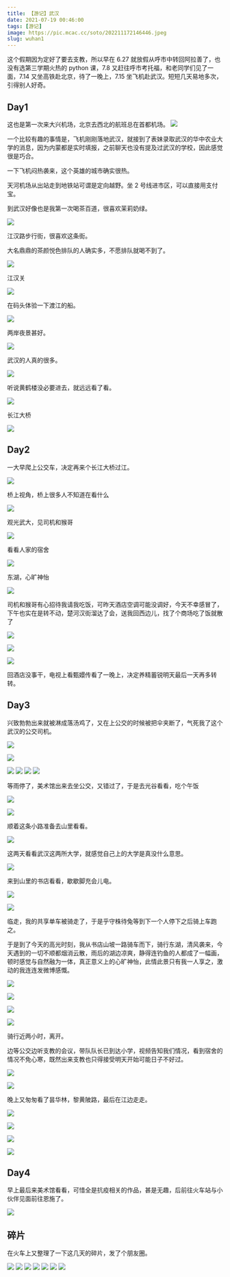```yaml
---
title: 【游记】武汉
date: 2021-07-19 00:46:00
tags: [游记]
image: https://pic.mcac.cc/soto/202211172146446.jpeg
slug: wuhan1
---
```


这个假期因为定好了要去支教，所以早在 6.27 就放假从呼市中转回阿拉善了，也没有选第三学期火热的 python 课，7.8 又赶往呼市考托福，和老同学们见了一面，7.14 又坐高铁赴北京，待了一晚上，7.15 坐飞机赴武汉。短短几天易地多次，引得别人好奇。

## Day1

这也是第一次来大兴机场，北京去西北的航班总在首都机场。
![](https://pic.mcac.cc/soto/202211171724989.jpeg)

一个比较有趣的事情是，飞机刚刚落地武汉，就接到了表妹录取武汉的华中农业大学的消息，因为内蒙都是实时填报，之前聊天也没有提及过武汉的学校，因此感觉很是巧合。

一下飞机闷热袭来，这个英雄的城市确实很热。

天河机场从出站走到地铁站可谓是定向越野。坐 2 号线进市区，可以直接用支付宝。

到武汉好像也是我第一次喝茶百道，很喜欢茉莉奶绿。

![](https://pic.mcac.cc/soto/202211171730902.jpeg)

江汉路步行街，很喜欢这条街。

大名鼎鼎的茶颜悦色排队的人确实多，不愿排队就喝不到了。

![](https://pic.mcac.cc/soto/202211171731185.jpeg)

江汉关

![](https://pic.mcac.cc/soto/202211171733377.jpeg)

在码头体验一下渡江的船。

![](https://pic.mcac.cc/soto/202211171734319.jpeg)

两岸夜景甚好。

![](https://pic.mcac.cc/soto/202211171737704.jpeg)

武汉的人真的很多。

![](https://pic.mcac.cc/soto/202211171738983.jpeg)

听说黄鹤楼没必要进去，就远远看了看。

![](https://pic.mcac.cc/soto/202211171744680.jpeg)

长江大桥

![](https://pic.mcac.cc/soto/202211171746531.jpeg)

## Day2

一大早爬上公交车，决定再来个长江大桥过江。

![](https://pic.mcac.cc/soto/202211171748649.jpeg)

桥上视角，桥上很多人不知道在看什么

![](https://pic.mcac.cc/soto/202211171751099.jpeg)

观光武大，见司机和猴哥

![](https://pic.mcac.cc/soto/202211171753357.jpeg)

看看人家的宿舍

![](https://pic.mcac.cc/soto/202211171754917.jpeg)

东湖，心旷神怡

![](https://pic.mcac.cc/soto/202211171755092.jpeg)

司机和猴哥有心招待我请我吃饭，可昨天酒店空调可能没调好，今天不幸感冒了，下午也实在是转不动，楚河汉街溜达了会，送我回西边儿，找了个商场吃了饭就散了

![](https://pic.mcac.cc/soto/202211171759390.jpeg)

![](https://pic.mcac.cc/soto/202211171758790.jpeg)

![](https://pic.mcac.cc/soto/202211171800564.jpeg)

回酒店没事干，电视上看甄嬛传看了一晚上，决定养精蓄锐明天最后一天再多转转。

## Day3

兴致勃勃出来就被淋成落汤鸡了，又在上公交的时候被把伞夹断了，气死我了这个武汉的公交司机。

![](https://pic.mcac.cc/soto/202211172127221.jpeg)

![](https://pic.mcac.cc/soto/202211172128762.jpeg)

![](https://pic.mcac.cc/soto/202211172129740.jpeg)
![](https://pic.mcac.cc/soto/202211172129406.jpeg)
![](https://pic.mcac.cc/soto/202211172129849.jpeg)
![](https://pic.mcac.cc/soto/202211172129893.jpeg)

等雨停了，美术馆出来去坐公交，又错过了，于是去光谷看看，吃个午饭

![](https://pic.mcac.cc/soto/202211172130781.jpeg)

![](https://pic.mcac.cc/soto/202211172131072.jpeg)

顺着这条小路准备去山里看看。

![](https://pic.mcac.cc/soto/202211172131086.jpeg)

这两天看看武汉这两所大学，就感觉自己上的大学是真没什么意思。

![](https://pic.mcac.cc/soto/202211172131146.jpeg)

来到山里的书店看看，歇歇脚充会儿电。

![](https://pic.mcac.cc/soto/202211172133052.jpeg)

![](https://pic.mcac.cc/soto/202211172133410.jpeg)

临走，我的共享单车被骑走了，于是乎守株待兔等到下一个人停下之后骑上车跑之。

于是到了今天的高光时刻，我从书店山坡一路骑车而下，骑行东湖，清风袭来，今天遇到的一切不顺都烟消云散，雨后的湖边凉爽，静得连钓鱼的人都成了一幅画，顿时感觉与自然融为一体，真正意义上的心旷神怡，此情此景只有我一人享之，激动的我连连发微博感慨。

![](https://pic.mcac.cc/soto/202211172135873.jpeg)

![](https://pic.mcac.cc/soto/202211172138064.jpeg)

![](https://pic.mcac.cc/soto/202211172138359.jpeg)

![](https://pic.mcac.cc/soto/202211172138201.jpeg)

骑行近两小时，离开。

边等公交边听支教的会议，带队队长已到达小学，视频告知我们情况，看到宿舍的情况不免心寒，既然出来支教也只得接受明天开始可能日子不好过。

![](https://pic.mcac.cc/soto/202211172141422.jpeg)

![](https://pic.mcac.cc/soto/202211172141399.jpeg)

晚上又匆匆看了昙华林，黎黄陂路，最后在江边走走。

![](https://pic.mcac.cc/soto/202211172143285.jpeg)

![](https://pic.mcac.cc/soto/202211172143655.jpeg)

![](https://pic.mcac.cc/soto/202211172143755.jpeg)

![](https://pic.mcac.cc/soto/202211172143432.jpeg)

## Day4

早上最后来美术馆看看，可惜全是抗疫相关的作品，甚是无趣，后前往火车站与小伙伴见面前往恩施了。

![](https://pic.mcac.cc/soto/202211172144471.jpeg)

## 碎片

在火车上又整理了一下这几天的碎片，发了个朋友圈。

![](https://pic.mcac.cc/soto/202211172146039.jpeg)
![](https://pic.mcac.cc/soto/202211172146446.jpeg)
![](https://pic.mcac.cc/soto/202211172147162.JPEG)
![](https://pic.mcac.cc/soto/202211172147219.JPEG)
![](https://pic.mcac.cc/soto/202211172147828.JPEG)
![](https://pic.mcac.cc/soto/202211172147141.jpeg)
![](https://pic.mcac.cc/soto/202211172147146.JPEG)
